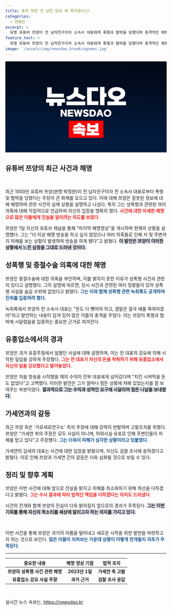 ```yaml
---
title: 충격 쯔양 전 남친 음성 얘 죽이겠다고?
categories:
  - 연예인
excerpt: >
  유명 유튜버 쯔양이 전 남자친구이자 소속사 대표에게 폭행과 협박을 당했다며 충격적인 해명을 밝혔다. 정황을 담은 녹취록과 함께 성폭력 피해 사실을 처음 공개한 쯔양, 이 사건의 끝은 어디일까?
feature_text: >
  유명 유튜버 쯔양이 전 남자친구이자 소속사 대표에게 폭행과 협박을 당했다며 충격적인 해명을 밝혔다. 정황을 담은 녹취록과 함께 성폭력 피해 사실을 처음 공개한 쯔양, 이 사건의 끝은 어디일까?
image: '/assets/img/newsdao_breakingnews.jpg'
---
```


<p><img src="/assets/img/newsdao_breakingnews.jpg" alt="ranknews 속보" /></p>

<h2 data-ke-size="size26">유튜버 쯔양의 최근 사건과 해명</h2>

<p data-ke-size="size16">&nbsp;</p>

<p>최근 1000만 유튜버 쯔양(본명 박정원)이 전 남자친구이자 전 소속사 대표로부터 폭행 및 협박을 당했다는 주장이 큰 화제를 모으고 있다. 이에 대해 쯔양은 잘못된 정보에 대해 해명하며 관련 사건의 실제 상황을 설명하고 나섰다. 특히 그는 성폭행과 관련된 여러 의혹에 대해 직접적으로 언급하며 자신의 입장을 명확히 했다. <b><span style="color: #ee2323;">사건에 대한 자세한 해명으로 많은 이들에게 진실을 알리려는 의도를 보였다.</span></b> </p>

<p>쯔양은 1일 자신의 유튜브 채널을 통해 "마지막 해명영상"을 게시하며 현재의 상황을 설명했다. 그는 "더 이상 해명 방송을 하고 싶지 않았으나 여러 의혹들로 인해 저 및 주변까지 피해를 보는 상황이 발생하여 방송을 하게 됐다"고 밝혔다. <b><span style="background-color: #21538527;">이 발언은 쯔양이 이러한 상황에서 느낀 심정을 그대로 드러낸 것이다.</span></b> </p>

<h2>성폭행 및 중절수술 의혹에 대한 해명</h2>

<p>쯔양은 중절수술에 대한 의혹을 부인하며, 이를 밝히지 못한 이유가 성폭행 사건과 관련이 있다고 설명했다. 그의 설명에 따르면, 당시 사건과 관련된 여러 정황들이 있어 성폭행 사실을 숨길 수밖에 없었다고 밝혔다. <b><span style="color: #1a5490;">그는 이와 함께 성폭행 관련 녹취록도 공개하며 진위를 입증하려 했다.</span></b> </p>

<p>녹취록에서 쯔양의 전 소속사 대표는 "돈도 다 뺏어야 하고, 결말은 결국 얘를 죽여야겠어"라고 발언하는 내용이 담겨 있어 많은 이들의 충격을 주었다. 이는 쯔양이 폭행과 협박에 시달렸음을 입증하는 중요한 근거로 여겨진다.</p>

<h2>유흥업소에서의 경과</h2>

<p>쯔양은 과거 유흥주점에서 일했던 사실에 대해 설명하며, 이는 전 대표의 강요에 의해 시작된 일임을 강하게 주장했다. <b><span style="color: #ee2323;">그는 전 대표가 자신의 돈을 착취하기 위해 유흥업소에서 자신의 일을 강요했다고 털어놓았다.</span></b> </p>

<p>쯔양은 처음 방송을 시작했을 때의 수익이 전부 대표에게 넘어갔다며 "치킨 시켜먹을 돈도 없었다"고 고백했다. 이러한 발언은 그가 얼마나 힘든 상황에 처해 있었는지를 잘 보여주는 부분이었다. <b><span style="background-color: #21538527;">결과적으로 그는 수익과 성적인 요구에 시달리며 힘든 나날을 보내왔다.</span></b> </p>

<h2>가세연과의 갈등</h2>

<p>최근 쯔양 측은 '가로세로연구소' 측의 주장에 대해 강력히 반발하며 고발조치를 취했다. 쯔양은 "가세연 측의 주장은 모두 사실이 아니며, 허위사실 유포로 인해 주변인들이 피해를 받고 있다"고 주장했다. <b><span style="color: #1a5490;">그는 더욱이 피해가 심각한 상황이라고 덧붙였다.</span></b> </p>

<p>가세연의 김세의 대표는 사건에 대한 입장을 밝혔으며, 자신도 검찰 조사에 응하겠다고 밝혔다. 이로 인해 쯔양과 가세연 간의 갈등은 더욱 심화될 것으로 보일 수 있다.</p>

<h2>정리 및 향후 계획</h2>

<p>쯔양은 이번 사건에 대해 앞으로 진실을 밝히고 피해를 최소화하기 위해 최선을 다하겠다고 밝혔다. <b><span style="color: #ee2323;">그는 수사 결과에 따라 법적인 책임을 다하겠다는 의지도 드러냈다.</span></b> </p>

<p>사건의 전개와 함께 쯔양의 진실이 더욱 밝혀질지 앞으로의 경과가 주목된다. <b><span style="background-color: #21538527;">그는 이번 기회를 통해 자신의 목소리를 세상에 알리고자 하는 의지를 가지고 있다.</span></b> </p>

<p data-ke-size="size16">&nbsp;</p>

<p>이번 사건을 통해 쯔양은 과거의 아픔을 털어내고 새로운 시작을 위한 발판을 마련하고자 하는 것으로 보인다. <b><span style="color: #1a5490;">많은 이들이 지켜보는 가운데 상황이 어떻게 전개될지 귀추가 주목된다.</span></b> </p>

<hr>

<table style="width: 100%;">
    <thead>
        <tr>
            <th style="text-align: center; height: 17px;"><b>중요한 내용</b></th>
            <th style="text-align: center; height: 17px;"><b>해명 영상 기점</b></th>
            <th style="text-align: center; height: 17px;"><b>법적 조치</b></th>
        </tr>
    </thead>
    <tbody>
        <tr>
            <td style="text-align: center; height: 17px;"><b>쯔양의 성폭행 사건 관련 해명</b></td>
            <td style="text-align: center; height: 17px;"><b>2023년 1일</b></td>
            <td style="text-align: center; height: 17px;"><b>가세연 측 고발</b></td>
        </tr>
        <tr>
            <td style="text-align: center; height: 17px;"><b>유흥업소 강요 사실 주장</b></td>
            <td style="text-align: center; height: 17px;"><b>과거 근거</b></td>
            <td style="text-align: center; height: 17px;"><b>검찰 조사 응답</b></td>
        </tr>
    </tbody>
</table> 

<p data-ke-size="size16">&nbsp;</p>
실시간 뉴스 속보는, <a href="https://newsdao.kr" rel="dofollow">https://newsdao.kr</a>


